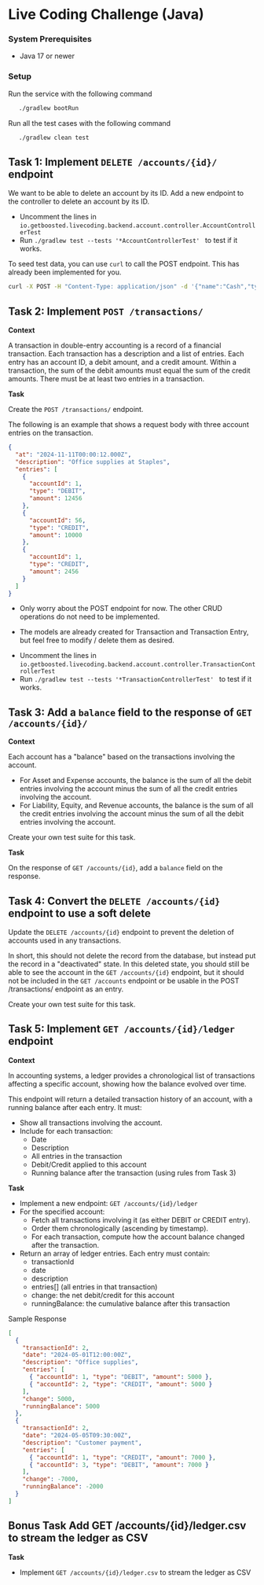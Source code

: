 # Live Coding Challenge (Java)

### System Prerequisites

* Java 17 or newer

### Setup

Run the service with the following command
```bash
   ./gradlew bootRun
``` 

Run all the test cases with the following command
```bash
   ./gradlew clean test
``` 

## Task 1: Implement `DELETE /accounts/{id}/` endpoint

We want to be able to delete an account by its ID. Add a new endpoint to the controller to delete an account by its ID.

- Uncomment the lines in `io.getboosted.livecoding.backend.account.controller.AccountControllerTest`
- Run `./gradlew test --tests '*AccountControllerTest' ` to test if it works.


To seed test data, you can use `curl` to call the POST endpoint. This has already been implemented for you.

```bash
curl -X POST -H "Content-Type: application/json" -d '{"name":"Cash","type":"ASSET"}' http://localhost:3000/accounts
```


## Task 2: Implement `POST /transactions/`

**Context**

A transaction in double-entry accounting is a record of a financial transaction. Each transaction has a description and a list of entries. Each entry has an account ID, a debit amount, and a credit amount. Within a transaction, the sum of the debit amounts must equal the sum of the credit amounts. There must be at least two entries in a transaction.

**Task**

Create the `POST /transactions/` endpoint.

The following is an example that shows a request body with three account entries on the transaction.

```json
{
  "at": "2024-11-11T00:00:12.000Z",
  "description": "Office supplies at Staples",
  "entries": [
    {
      "accountId": 1,
      "type": "DEBIT",
      "amount": 12456
    },
    {
      "accountId": 56,
      "type": "CREDIT",
      "amount": 10000
    },
    {
      "accountId": 1,
      "type": "CREDIT",
      "amount": 2456
    }
  ]
}
```

* Only worry about the POST endpoint for now. The other CRUD operations do not need to be implemented.

* The models are already created for Transaction and Transaction Entry, but feel free to modify / delete them as desired.

 - Uncomment the lines in `io.getboosted.livecoding.backend.account.controller.TransactionControllerTest` 
 - Run `./gradlew test --tests '*TransactionControllerTest' ` to test if it works.


## Task 3: Add a `balance` field to the response of `GET /accounts/{id}/`

**Context**

Each account has a "balance" based on the transactions involving the account.

* For Asset and Expense accounts, the balance is the sum of all the debit entries involving the account minus the sum of all the credit entries involving the account.
* For Liability, Equity, and Revenue accounts, the balance is the sum of all the credit entries involving the account minus the sum of all the debit entries involving the account.

Create your own test suite for this task.

**Task**

On the response of `GET /accounts/{id}`, add a `balance` field on the response.


## Task 4: Convert the `DELETE /accounts/{id}` endpoint to use a soft delete

Update the `DELETE /accounts/{id}` endpoint to prevent the deletion of accounts used in any transactions.

In short, this should not delete the record from the database, but instead put the record in a "deactivated" state. In this deleted state, you should still be able to see the
account in the `GET /accounts/{id}` endpoint, but it should not be included in the `GET /accounts` endpoint or be usable in the POST /transactions/ endpoint as an entry.

Create your own test suite for this task.

## Task 5: Implement `GET /accounts/{id}/ledger` endpoint
**Context**

In accounting systems, a ledger provides a chronological list of transactions affecting a specific account, showing how the balance evolved over time.

This endpoint will return a detailed transaction history of an account, with a running balance after each entry.
It must:

* Show all transactions involving the account.
* Include for each transaction:
  * Date
  * Description
  * All entries in the transaction
  * Debit/Credit applied to this account
  * Running balance after the transaction (using rules from Task 3)

**Task**

* Implement a new endpoint: `GET /accounts/{id}/ledger`
* For the specified account:
  * Fetch all transactions involving it (as either DEBIT or CREDIT entry).
  * Order them chronologically (ascending by timestamp).
  * For each transaction, compute how the account balance changed after the transaction.
* Return an array of ledger entries. Each entry must contain:
  * transactionId
  * date
  * description
  * entries[] (all entries in that transaction)
  * change: the net debit/credit for this account
  * runningBalance: the cumulative balance after this transaction

Sample Response
```json
[
  {
    "transactionId": 2,
    "date": "2024-05-01T12:00:00Z",
    "description": "Office supplies",
    "entries": [
      { "accountId": 1, "type": "DEBIT", "amount": 5000 },
      { "accountId": 2, "type": "CREDIT", "amount": 5000 }
    ],
    "change": 5000,
    "runningBalance": 5000
  },
  {
    "transactionId": 2,
    "date": "2024-05-05T09:30:00Z",
    "description": "Customer payment",
    "entries": [
      { "accountId": 1, "type": "CREDIT", "amount": 7000 },
      { "accountId": 3, "type": "DEBIT", "amount": 7000 }
    ],
    "change": -7000,
    "runningBalance": -2000
  }
]

```

## Bonus Task Add GET /accounts/{id}/ledger.csv to stream the ledger as CSV
**Task**

* Implement `GET /accounts/{id}/ledger.csv` to stream the ledger as CSV